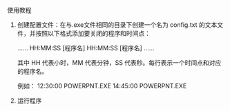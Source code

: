 使用教程

1. 创建配置文件：在与.exe文件相同的目录下创建一个名为 config.txt 的文本文件，并按照以下格式添加要关闭的程序和时间点：

   ……
   HH:MM:SS [程序名]
   HH:MM:SS [程序名]
   ……

   其中 HH 代表小时，MM 代表分钟，SS 代表秒。每行表示一个时间点和对应的程序名。

   例如：
   12:30:00 POWERPNT.EXE
   14:45:00 POWERPNT.EXE


2. 运行程序